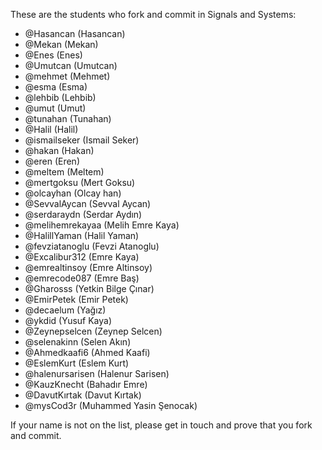 These are the students who fork and commit in Signals and Systems:

- @Hasancan (Hasancan)
- @Mekan (Mekan)
- @Enes (Enes)
- @Umutcan (Umutcan)
- @mehmet (Mehmet)
- @esma (Esma)
- @lehbib (Lehbib)
- @umut (Umut)
- @tunahan (Tunahan)
- @Halil (Halil)
- @ismailseker (Ismail Seker)
- @hakan (Hakan)
- @eren (Eren)
- @meltem (Meltem)
- @mertgoksu (Mert Goksu)
- @olcayhan (Olcay han)
- @SevvalAycan (Sevval Aycan)
- @serdaraydn (Serdar Aydın)
- @melihemrekayaa (Melih Emre Kaya)
- @HalillYaman (Halil Yaman)
- @fevziatanoglu (Fevzi Atanoglu)
- @Excalibur312 (Emre Kaya)
- @emrealtinsoy (Emre Altinsoy)
- @emrecode087 (Emre Baş)
- @Gharosss (Yetkin Bilge Çınar)
- @EmirPetek (Emir Petek)
- @decaelum (Yağız)
- @ykdid (Yusuf Kaya)
- @Zeynepselcen (Zeynep Selcen)
- @selenakinn (Selen Akın)
- @Ahmedkaafi6 (Ahmed Kaafi)
- @EslemKurt (Eslem Kurt)
- @halenursarisen (Halenur Sarisen)
- @KauzKnecht (Bahadır Emre)
- @DavutKırtak (Davut Kırtak)
- @mysCod3r (Muhammed Yasin Şenocak)

If your name is not on the list, please get in touch and prove that you fork and commit.
